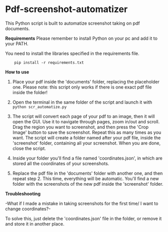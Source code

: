# Pdf-screenshot-automatizer

This Python script is built to automatize screenshot taking on pdf documents.

**Requirements**
Please remember to install Python on your pc and add it to your PATH.

You need to install the libraries specified in the requirements file.
```
    pip install -r requirements.txt
```

**How to use**

1. Place your pdf inside the 'documents' folder, replacing the placeholder one. Please note: this script only works if there is one exact pdf file inside the folder!

2. Open the terminal in the same folder of the script and launch it with ```python scr_automatize.py```

3. The script will convert each page of your pdf to an image, then it will open the GUI. Use it to navigate through pages,  zoom in/out and scroll. Drag the region you want to screenshot, and then press the 'Crop Image' button to save the screenshot.
Repeat this as many times as you want.
The script will create a folder named after your pdf file, inside the 'screenshot' folder, containing all your screenshot.
When you are done, close the script. 

4. Inside your folder you'll find a file named 'coordinates.json', in which are stored all the coordinates of your screenshots.

5. Replace the pdf file in the 'documents' folder with another one, and then repeat step 2.
This time, everything will be automatic. You'll find a new folder with the screenshots of the new pdf inside the 'screenshot' folder.


**Troubleshooting**

-What if I made a mistake in taking screenshots for the first time/ I want to change coordinates?-

To solve this, just delete the 'coordinates.json' file in the folder, or remove it and store it in another place.









